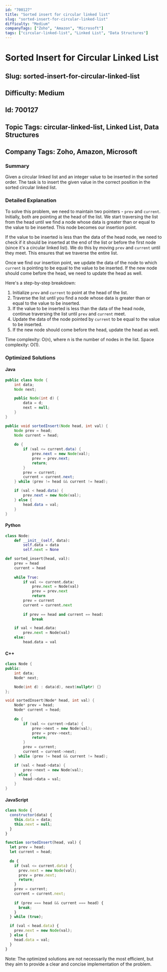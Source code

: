 ```yaml
---
id: "700127"
title: "Sorted insert for circular linked list"
slug: "sorted-insert-for-circular-linked-list"
difficulty: "Medium"
companyTags: ["Zoho", "Amazon", "Microsoft"]
tags: ["circular-linked-list", "Linked List", "Data Structures"]
---
```


# Sorted Insert for Circular Linked List
## Slug: sorted-insert-for-circular-linked-list
## Difficulty: Medium
## Id: 700127
## Topic Tags: circular-linked-list, Linked List, Data Structures
## Company Tags: Zoho, Amazon, Microsoft

### Summary
Given a circular linked list and an integer value to be inserted in the sorted order. The task is to insert the given value in the correct position in the sorted circular linked list.

### Detailed Explanation
To solve this problem, we need to maintain two pointers - `prev` and `current`. Initially, both are pointing at the head of the list. We start traversing the list from the head until we find a node whose data is greater than or equal to the value to be inserted. This node becomes our insertion point.

If the value to be inserted is less than the data of the head node, we need to check if it should be inserted at the end of the list or before the first node (since it's a circular linked list). We do this by moving `prev` and `current` until they meet. This ensures that we traverse the entire list.

Once we find our insertion point, we update the data of the node to which `current` is pointing to be equal to the value to be inserted. If the new node should come before the head, we need to update the head as well.

Here's a step-by-step breakdown:

1. Initialize `prev` and `current` to point at the head of the list.
2. Traverse the list until you find a node whose data is greater than or equal to the value to be inserted.
3. If the value to be inserted is less than the data of the head node, continue traversing the list until `prev` and `current` meet.
4. Update the data of the node pointed by `current` to be equal to the value to be inserted.
5. If the new node should come before the head, update the head as well.

Time complexity: O(n), where n is the number of nodes in the list.
Space complexity: O(1).

### Optimized Solutions
#### Java
```java
public class Node {
    int data;
    Node next;

    public Node(int d) {
        data = d;
        next = null;
    }
}

public void sortedInsert(Node head, int val) {
    Node prev = head;
    Node current = head;
    
    do {
        if (val <= current.data) {
            prev.next = new Node(val);
            prev = prev.next;
            return;
        }
        prev = current;
        current = current.next;
    } while (prev != head && current != head);

    if (val < head.data) {
        prev.next = new Node(val);
    } else {
        head.data = val;
    }
}
```

#### Python
```python
class Node:
    def __init__(self, data):
        self.data = data
        self.next = None

def sorted_insert(head, val):
    prev = head
    current = head
    
    while True:
        if val <= current.data:
            prev.next = Node(val)
            prev = prev.next
            return
        prev = current
        current = current.next
        
        if prev == head and current == head:
            break

    if val < head.data:
        prev.next = Node(val)
    else:
        head.data = val
```

#### C++
```cpp
class Node {
public:
    int data;
    Node* next;

    Node(int d) : data(d), next(nullptr) {}
};

void sortedInsert(Node* head, int val) {
    Node* prev = head;
    Node* current = head;
    
    do {
        if (val <= current->data) {
            prev->next = new Node(val);
            prev = prev->next;
            return;
        }
        prev = current;
        current = current->next;
    } while (prev != head && current != head);

    if (val < head->data) {
        prev->next = new Node(val);
    } else {
        head->data = val;
    }
}
```

#### JavaScript
```javascript
class Node {
  constructor(data) {
    this.data = data;
    this.next = null;
  }
}

function sortedInsert(head, val) {
  let prev = head;
  let current = head;
  
  do {
    if (val <= current.data) {
      prev.next = new Node(val);
      prev = prev.next;
      return;
    }
    prev = current;
    current = current.next;
    
    if (prev === head && current === head) {
      break;
    }
  } while (true);

  if (val < head.data) {
    prev.next = new Node(val);
  } else {
    head.data = val;
  }
}
```

Note: The optimized solutions are not necessarily the most efficient, but they aim to provide a clear and concise implementation of the problem.